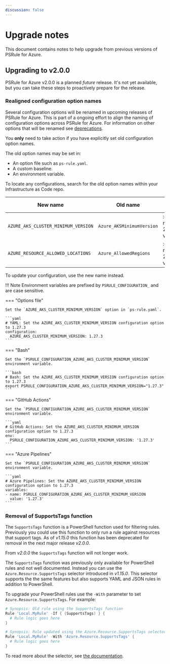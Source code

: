 ```yaml
---
discussion: false
---
```


# Upgrade notes

This document contains notes to help upgrade from previous versions of PSRule for Azure.

## Upgrading to v2.0.0

PSRule for Azure v2.0.0 is a planned _future_ release.
It's not yet available, but you can take these steps to proactively prepare for the release.

### Realigned configuration option names

Several configuration options will be renamed in upcoming releases of PSRule for Azure.
This is part of a ongoing effort to align the naming of configuration options across PSRule for Azure.
For information on other options that will be renamed see [deprecations][1].

You **only** need to take action if you have explicitly set old configuration option names.

The old option names may be set in:

- An option file such as `ps-rule.yaml`.
- A custom baseline.
- An environment variable.

To locate any configurations, search for the old option names within your Infrastructure as Code repo.

New name                                  | Old name                             | Available from
--------                                  | --------                             | --------------
`AZURE_AKS_CLUSTER_MINIMUM_VERSION`       | `Azure_AKSMinimumVersion`            | :octicons-milestone-24: v1.12.0
`AZURE_RESOURCE_ALLOWED_LOCATIONS`        | `Azure_AllowedRegions`               | :octicons-milestone-24: v1.30.0

To update your configuration, use the new name instead.

  [1]: deprecations.md#realigned-configuration-option-names

!!! Note
    Environment variables are prefixed by `PSRULE_CONFIGURATION_` and are case sensitive.

=== "Options file"

    Set the `AZURE_AKS_CLUSTER_MINIMUM_VERSION` option in `ps-rule.yaml`.

    ```yaml
    # YAML: Set the AZURE_AKS_CLUSTER_MINIMUM_VERSION configuration option to 1.27.3
    configuration:
      AZURE_AKS_CLUSTER_MINIMUM_VERSION: 1.27.3
    ```

=== "Bash"

    Set the `PSRULE_CONFIGURATION_AZURE_AKS_CLUSTER_MINIMUM_VERSION` environment variable.

    ```bash
    # Bash: Set the AZURE_AKS_CLUSTER_MINIMUM_VERSION configuration option to 1.27.3
    export PSRULE_CONFIGURATION_AZURE_AKS_CLUSTER_MINIMUM_VERSION="1.27.3"
    ```

=== "GitHub Actions"

    Set the `PSRULE_CONFIGURATION_AZURE_AKS_CLUSTER_MINIMUM_VERSION` environment variable.

    ```yaml
    # GitHub Actions: Set the AZURE_AKS_CLUSTER_MINIMUM_VERSION configuration option to 1.27.3
    env:
      PSRULE_CONFIGURATION_AZURE_AKS_CLUSTER_MINIMUM_VERSION: '1.27.3'
    ```

=== "Azure Pipelines"

    Set the `PSRULE_CONFIGURATION_AZURE_AKS_CLUSTER_MINIMUM_VERSION` environment variable.

    ```yaml
    # Azure Pipelines: Set the AZURE_AKS_CLUSTER_MINIMUM_VERSION configuration option to 1.27.3
    variables:
    - name: PSRULE_CONFIGURATION_AZURE_AKS_CLUSTER_MINIMUM_VERSION
      value: '1.27.3'
    ```

### Removal of SupportsTags function

The `SupportsTags` function is a PowerShell function used for filtering rules.
Previously you could use this function to only run a rule against resources that support tags.
As of _v1.15.0_ this function has been deprecated for removal in the next major release _v2.0.0_.

From _v2.0.0_ the `SupportsTags` function will not longer work.

The `SupportsTags` function was previously only available for PowerShell rules and not well documented.
Instead you can use the `Azure.Resource.SupportsTags` selector introduced in _v1.15.0_.
This selector supports the the same features but also supports YAML and JSON rules in addition to PowerShell.

To upgrade your PowerShell rules use the `-With` parameter to set `Azure.Resource.SupportsTags`.
For example:

```powershell
# Synopsis: Old rule using the SupportsTags function
Rule 'Local.MyRule' -If { (SupportsTags) } {
  # Rule logic goes here
}

# Synopsis: Rule updated using the Azure.Resource.SupportsTags selector
Rule 'Local.MyRule' -With 'Azure.Resource.SupportsTags' {
  # Rule logic goes here
}
```

To read more about the selector, see [the documentation][2].

  [2]: en/selectors/Azure.Resource.SupportsTags.md
